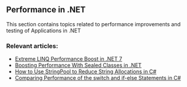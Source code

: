 ## Performance in .NET

This section contains topics related to performance improvements and testing of Applications in .NET
### Relevant articles:

- [Extreme LINQ Performance Boost in .NET 7](https://code-maze.com/linq-performance-dotnet7/)
- [Boosting Performance With Sealed Classes in .NET](https://code-maze.com/improve-performance-sealed-classes-dotnet/)
- [How to Use StringPool to Reduce String Allocations in C#](https://code-maze.com/csharp-use-stringpool-to-reduce-string-allocations/)
- [Comparing Performance of the switch and if-else Statements in C#](https://code-maze.com/csharp-comparing-performance-of-the-switch-and-if-else-statements/)
